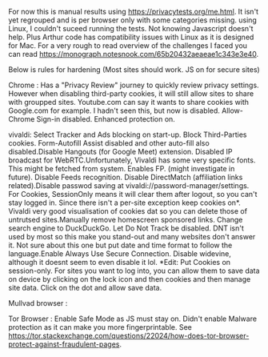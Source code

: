 For now this is manual results using  https://privacytests.org/me.html. It isn't yet regrouped and is per browser only with some categories missing. using  Linux, I couldn't suceed running the tests. Not knowing Javascript doesn't help. Plus Arthur code has compatibility issues with Linux as it is designed for Mac. For a very rough to read overview of the challenges I faced you can read https://monograph.notesnook.com/65b20432aeaeae1c343e3e40.

Below is rules for hardening
(Most sites should work. JS on for secure sites)

Chrome :
Has a "Privacy Review" journey to quickly review privacy settings. However when disabling third-party cookies, it will still allow sites to share with groupped sites. Youtube.com can say it wants to share cookies with Google.com for example. I hadn't seen this, but now is disabled. Allow- Chrome Sign-in disabled. Enhanced protection on.

vivaldi:
Select Tracker and Ads blocking on start-up. Block Third-Parties cookies. Form-Autofill Assist disabled and other auto-fill also disabled.Disable Hangouts (for Google Meet) extension. Disabled IP broadcast for WebRTC.Unfortunately, Vivaldi has some very specific fonts. This might be fetched from system. Enables FP. (might investigate in future). Disable Feeds recognition. Disable DirectMatch (affiliation links related).Disable passwod saving at vivaldi://password-manager/settings. For Cookies, SessionOnly means it will clear them after logout, so you can't stay logged in. Since there isn't a per-site exception keep cookies on*. Vivaldi very good visualisation of cookies dat so you can delete those of untrutsed sites.Manually remove homescreen sponsored links. Change search engine to DuckDuckGo. Let Do Not Track be disabled. DNT isn't used by most so this make you stand-out and many websites don't answer it. Not sure about this one but put date and time format to follow the language.Enable Always Use Secure Connection. Disable widevine, although it doesnt seem to even disable it lol.
*Edit: Put Cookies on session-only. For sites you want to log into, you can allow them to save data on device by clicking on the lock icon and then cookies and then manage site data. Click on the dot and allow save data.

Mullvad browser :

Tor Browser :
Enable Safe Mode as JS must stay on. Didn't enable Malware protection as it can make you more fingerprintable. See https://tor.stackexchange.com/questions/22024/how-does-tor-browser-protect-against-fraudulent-pages. 
